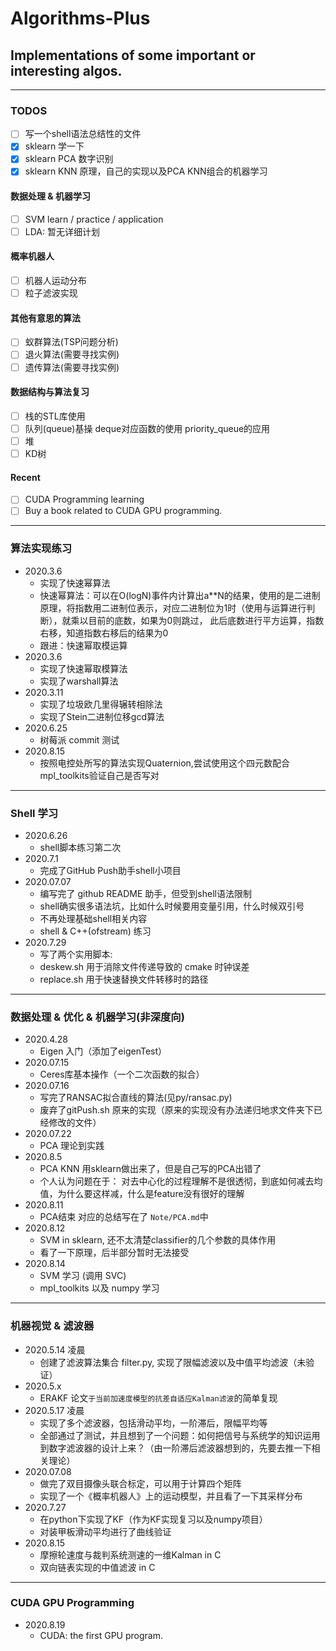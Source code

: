 # Algorithms-Plus
## Implementations of some important or interesting algos.
---
### TODOS
- [ ] 写一个shell语法总结性的文件
- [x] sklearn 学一下
- [x] sklearn PCA 数字识别
- [x] sklearn KNN 原理，自己的实现以及PCA KNN组合的机器学习

#### 数据处理 & 机器学习
- [ ] SVM learn / practice / application
- [ ] LDA: 暂无详细计划

#### 概率机器人
- [ ] 机器人运动分布
- [ ] 粒子滤波实现

#### 其他有意思的算法
- [ ] 蚁群算法(TSP问题分析)
- [ ] 退火算法(需要寻找实例)
- [ ] 遗传算法(需要寻找实例)

#### 数据结构与算法复习
- [ ] 栈的STL库使用
- [ ] 队列(queue)基操 deque对应函数的使用 priority_queue的应用
- [ ] 堆
- [ ] KD树
 
#### Recent
- [ ] CUDA Programming learning
- [ ] Buy a book related to CUDA GPU programming.

---
### 算法实现练习
* 2020.3.6
    * 实现了快速幂算法
    * 快速幂算法：可以在O(logN)事件内计算出a**N的结果，使用的是二进制原理，将指数用二进制位表示，对应二进制位为1时（使用与运算进行判断），就乘以目前的底数，如果为0则跳过， 此后底数进行平方运算，指数右移，知道指数右移后的结果为0
    * 跟进：快速幂取模运算
* 2020.3.6
    * 实现了快速幂取模算法
    * 实现了warshall算法
* 2020.3.11
    * 实现了垃圾欧几里得辗转相除法
    * 实现了Stein二进制位移gcd算法
* 2020.6.25
    * 树莓派 commit 测试
* 2020.8.15
    * 按照电控处所写的算法实现Quaternion,尝试使用这个四元数配合mpl_toolkits验证自己是否写对
---
### Shell 学习
* 2020.6.26
    * shell脚本练习第二次
* 2020.7.1
    * 完成了GitHub Push助手shell小项目
* 2020.07.07 
    * 编写完了 github README 助手，但受到shell语法限制
   * shell确实很多语法坑，比如什么时候要用变量引用，什么时候双引号
    * 不再处理基础shell相关内容
    * shell & C++(ofstream) 练习
* 2020.7.29
    * 写了两个实用脚本:
   * deskew.sh 用于消除文件传递导致的 cmake 时钟误差
   * replace.sh 用于快速替换文件转移时的路径
---
### 数据处理 & 优化 & 机器学习(非深度向)
* 2020.4.28
    * Eigen 入门（添加了eigenTest）
* 2020.07.15
    * Ceres库基本操作（一个二次函数的拟合）
* 2020.07.16
    * 写完了RANSAC拟合直线的算法(见py/ransac.py)
    * 废弃了gitPush.sh 原来的实现（原来的实现没有办法递归地求文件夹下已经修改的文件）
* 2020.07.22
    * PCA 理论到实践
* 2020.8.5
    * PCA KNN 用sklearn做出来了，但是自己写的PCA出错了
    * 个人认为问题在于： 对去中心化的过程理解不是很透彻，到底如何减去均值，为什么要这样减，什么是feature没有很好的理解
* 2020.8.11
    * PCA结束 对应的总结写在了 `Note/PCA.md`中
* 2020.8.12
    * SVM in sklearn, 还不太清楚classifier的几个参数的具体作用
    * 看了一下原理，后半部分暂时无法接受
* 2020.8.14
    * SVM 学习 (调用 SVC)
    * mpl_toolkits 以及 numpy 学习
---
### 机器视觉 & 滤波器
* 2020.5.14 凌晨
    * 创建了滤波算法集合 filter.py, 实现了限幅滤波以及中值平均滤波（未验证）
* 2020.5.x
    * ERAKF 论文`于当前加速度模型的抗差自适应Kalman滤波`的简单复现
* 2020.5.17 凌晨
    * 实现了多个滤波器，包括滑动平均，一阶滞后，限幅平均等
    * 全部通过了测试，并且想到了一个问题：如何把信号与系统学的知识运用到数字滤波器的设计上来？（由一阶滞后滤波器想到的，先要去推一下相关理论）
* 2020.07.08 
    * 做完了双目摄像头联合标定，可以用于计算四个矩阵
    * 实现了一个《概率机器人》上的运动模型，并且看了一下其采样分布
* 2020.7.27
    * 在python下实现了KF（作为KF实现复习以及numpy项目）
    * 对装甲板滑动平均进行了曲线验证
* 2020.8.15
    * 摩擦轮速度与裁判系统测速的一维Kalman in C
    * 双向链表实现的中值滤波 in C
---
### CUDA GPU Programming
* 2020.8.19
    * CUDA: the first GPU program.

